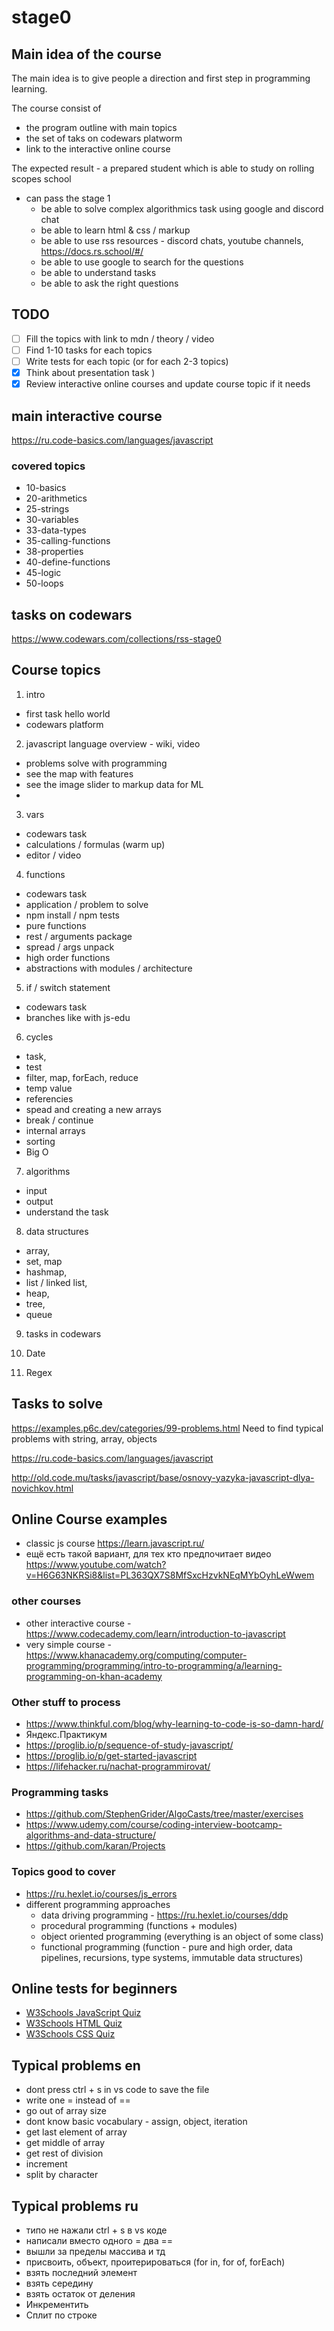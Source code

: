 # stage0

## Main idea of the course
The main idea is to give people a direction and first step in programming learning.

The course consist of 
- the program outline with main topics
- the set of taks on codewars platworm
- link to the interactive online course 

The expected result - a prepared student which is able to study on rolling scopes school
- can pass the stage 1
  - be able to solve complex algorithmics task using google and discord chat
  - be able to learn html & css / markup
  - be able to use rss resources - discord chats, youtube channels, https://docs.rs.school/#/
  - be able to use google to search for the questions
  - be able to understand tasks
  - be able to ask the right questions
  

## TODO
* [ ] Fill the topics with link to mdn / theory / video 
* [ ] Find 1-10 tasks for each topics
* [ ] Write tests for each topic (or for each 2-3 topics)
* [x] Think about presentation task )
* [x] Review interactive online courses and update course topic if it needs

## main interactive course
https://ru.code-basics.com/languages/javascript

### covered topics 
* 10-basics
* 20-arithmetics
* 25-strings
* 30-variables
* 33-data-types
* 35-calling-functions	
* 38-properties
* 40-define-functions
* 45-logic
* 50-loops

## tasks on codewars
https://www.codewars.com/collections/rss-stage0

## Course topics
1. intro
  - first task hello world
  - codewars platform
2. javascript language overview - wiki, video
  - problems solve with programming
  - see the map with features
  - see the image slider to markup data for ML
  - 
3. vars
  - codewars task
  - calculations / formulas (warm up)
  - editor / video
  
4. functions
  - codewars task
  - application / problem to solve
  - npm install / npm tests
  - pure functions
  - rest / arguments package
  - spread / args unpack
  - high order functions
  - abstractions with modules / architecture

5. if / switch statement
  - codewars task
  - branches like with js-edu
    
6. cycles 
  - task, 
  - test
  - filter, map, forEach, reduce
  - temp value
  - referencies
  - spead and creating a new arrays
  - break / continue
  - internal arrays
  - sorting
  - Big O
  
7. algorithms 
  - input
  - output
  - understand the task

8. data structures 
  - array, 
  - set, map
  - hashmap, 
  - list / linked list, 
  - heap, 
  - tree,
  - queue
  

9. tasks in codewars

10. Date

11. Regex

## Tasks to solve
https://examples.p6c.dev/categories/99-problems.html
Need to find typical problems with string, array, objects

https://ru.code-basics.com/languages/javascript

http://old.code.mu/tasks/javascript/base/osnovy-yazyka-javascript-dlya-novichkov.html



## Online Course examples
* classic js course https://learn.javascript.ru/
* ещё есть такой вариант, для тех кто предпочитает видео
https://www.youtube.com/watch?v=H6G63NKRSi8&list=PL363QX7S8MfSxcHzvkNEqMYbOyhLeWwem

### other courses
* other interactive course - https://www.codecademy.com/learn/introduction-to-javascript
* very simple course - https://www.khanacademy.org/computing/computer-programming/programming/intro-to-programming/a/learning-programming-on-khan-academy


### Other stuff to process
* https://www.thinkful.com/blog/why-learning-to-code-is-so-damn-hard/
* Яндекс.Практикум
* https://proglib.io/p/sequence-of-study-javascript/
* https://proglib.io/p/get-started-javascript
* https://lifehacker.ru/nachat-programmirovat/

### Programming tasks
* https://github.com/StephenGrider/AlgoCasts/tree/master/exercises
* https://www.udemy.com/course/coding-interview-bootcamp-algorithms-and-data-structure/
* https://github.com/karan/Projects

### Topics good to cover
* https://ru.hexlet.io/courses/js_errors
* different programming approaches
  * data driving programming - https://ru.hexlet.io/courses/ddp
  * procedural programming (functions + modules)
  * object oriented programming (everything is an object of some class)
  * functional programming (function - pure and high order, data pipelines, recursions, type systems, immutable data structures)
  
## Online tests for beginners
  * [W3Schools JavaScript Quiz](https://www.w3schools.com/quiztest/quiztest.asp?qtest=JavaScript)
  * [W3Schools HTML Quiz](https://www.w3schools.com/quiztest/quiztest.asp?qtest=HTML)
  * [W3Schools CSS Quiz](https://www.w3schools.com/quiztest/quiztest.asp?qtest=CSS)
  
## Typical problems en
* dont press ctrl + s  in vs code to save the file
* write one = instead of ==
* go out of array size
* dont know basic vocabulary - assign, object, iteration
* get last element of array
* get middle of array
* get rest of division
* increment
* split by character 


## Typical problems ru
* типо не нажали ctrl + s  в vs  коде
* написали вместо одного = два ==
* вышли за пределы массива и тд
* присвоить, объект, проитерироваться (for in, for of, forEach)
* взять последний элемент
* взять середину
* взять остаток от деления
* Инкрементить
* Сплит по строке

